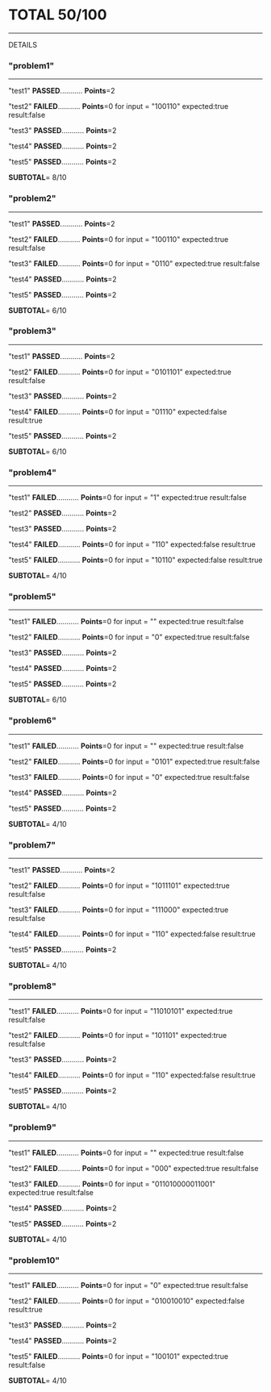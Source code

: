 # TOTAL 50/100
---------------------------------
DETAILS

### "problem1"
---------------
"test1" __PASSED__...........	__Points__=2

"test2" __FAILED__...........	__Points__=0
	for input = "100110"	expected:true	result:false

"test3" __PASSED__...........	__Points__=2

"test4" __PASSED__...........	__Points__=2

"test5" __PASSED__...........	__Points__=2

__SUBTOTAL__=   8/10

### "problem2"
---------------
"test1" __PASSED__...........	__Points__=2

"test2" __FAILED__...........	__Points__=0
	for input = "100110"	expected:true	result:false

"test3" __FAILED__...........	__Points__=0
	for input = "0110"	expected:true	result:false

"test4" __PASSED__...........	__Points__=2

"test5" __PASSED__...........	__Points__=2

__SUBTOTAL__=   6/10

### "problem3"
---------------
"test1" __PASSED__...........	__Points__=2

"test2" __FAILED__...........	__Points__=0
	for input = "0101101"	expected:true	result:false

"test3" __PASSED__...........	__Points__=2

"test4" __FAILED__...........	__Points__=0
	for input = "01110"	expected:false	result:true

"test5" __PASSED__...........	__Points__=2

__SUBTOTAL__=   6/10

### "problem4"
---------------
"test1" __FAILED__...........	__Points__=0
	for input = "1"	expected:true	result:false

"test2" __PASSED__...........	__Points__=2

"test3" __PASSED__...........	__Points__=2

"test4" __FAILED__...........	__Points__=0
	for input = "110"	expected:false	result:true

"test5" __FAILED__...........	__Points__=0
	for input = "10110"	expected:false	result:true

__SUBTOTAL__=   4/10

### "problem5"
---------------
"test1" __FAILED__...........	__Points__=0
	for input = ""	expected:true	result:false

"test2" __FAILED__...........	__Points__=0
	for input = "0"	expected:true	result:false

"test3" __PASSED__...........	__Points__=2

"test4" __PASSED__...........	__Points__=2

"test5" __PASSED__...........	__Points__=2

__SUBTOTAL__=   6/10

### "problem6"
---------------
"test1" __FAILED__...........	__Points__=0
	for input = ""	expected:true	result:false

"test2" __FAILED__...........	__Points__=0
	for input = "0101"	expected:true	result:false

"test3" __FAILED__...........	__Points__=0
	for input = "0"	expected:true	result:false

"test4" __PASSED__...........	__Points__=2

"test5" __PASSED__...........	__Points__=2

__SUBTOTAL__=   4/10

### "problem7"
---------------
"test1" __PASSED__...........	__Points__=2

"test2" __FAILED__...........	__Points__=0
	for input = "1011101"	expected:true	result:false

"test3" __FAILED__...........	__Points__=0
	for input = "111000"	expected:true	result:false

"test4" __FAILED__...........	__Points__=0
	for input = "110"	expected:false	result:true

"test5" __PASSED__...........	__Points__=2

__SUBTOTAL__=   4/10

### "problem8"
---------------
"test1" __FAILED__...........	__Points__=0
	for input = "11010101"	expected:true	result:false

"test2" __FAILED__...........	__Points__=0
	for input = "101101"	expected:true	result:false

"test3" __PASSED__...........	__Points__=2

"test4" __FAILED__...........	__Points__=0
	for input = "110"	expected:false	result:true

"test5" __PASSED__...........	__Points__=2

__SUBTOTAL__=   4/10

### "problem9"
---------------
"test1" __FAILED__...........	__Points__=0
	for input = ""	expected:true	result:false

"test2" __FAILED__...........	__Points__=0
	for input = "000"	expected:true	result:false

"test3" __FAILED__...........	__Points__=0
	for input = "011010000011001"	expected:true	result:false

"test4" __PASSED__...........	__Points__=2

"test5" __PASSED__...........	__Points__=2

__SUBTOTAL__=   4/10

### "problem10"
---------------
"test1" __FAILED__...........	__Points__=0
	for input = "0"	expected:true	result:false

"test2" __FAILED__...........	__Points__=0
	for input = "010010010"	expected:false	result:true

"test3" __PASSED__...........	__Points__=2

"test4" __PASSED__...........	__Points__=2

"test5" __FAILED__...........	__Points__=0
	for input = "100101"	expected:true	result:false

__SUBTOTAL__=   4/10

